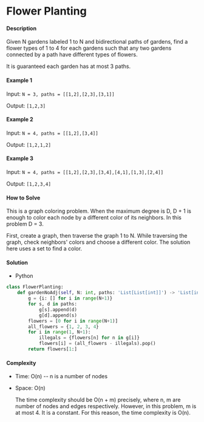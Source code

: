# Flower Planting

#### Description

Given N gardens labeled 1 to N and bidirectional paths of gardens, find a flower types of 1 to 4 for each gardens such that any two gardens connected by a path have different types of flowers.

It is guaranteed each garden has at most 3 paths.

#### Example 1

Input: `N = 3, paths = [[1,2],[2,3],[3,1]]`

Output: `[1,2,3]`

#### Example 2

Input: `N = 4, paths = [[1,2],[3,4]]`

Output: `[1,2,1,2]`

#### Example 3

Input: `N = 4, paths = [[1,2],[2,3],[3,4],[4,1],[1,3],[2,4]]`

Output: `[1,2,3,4]`

#### How to Solve

This is a graph coloring problem. When the maximum degree is D, D + 1 is enough to color each node by a different color of its neighbors. In this problem D = 3.

First, create a graph, then traverse the graph 1 to N. While traversing the graph, check neighbors' colors and choose a different color. The solution here uses a set to find a color.

#### Solution

- Python

```python
class FlowerPlanting:
    def gardenNoAdj(self, N: int, paths: 'List[List[int]]') -> 'List[int]':
        g = {i: [] for i in range(N+1)}
        for s, d in paths:
            g[s].append(d)
            g[d].append(s)
        flowers = [0 for i in range(N+1)]
        all_flowers = {1, 2, 3, 4}
        for i in range(1, N+1):
            illegals = {flowers[n] for n in g[i]}
            flowers[i] = (all_flowers - illegals).pop()
        return flowers[1:]
```

#### Complexity

- Time: O(n) -- n is a number of nodes
- Space: O(n)

    The time complexity should be O(n + m) precisely, where n, m are number of nodes and edges respectively. However, in this problem, m is at most 4. It is a constant. For this reason, the time complexity is O(n).